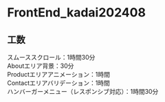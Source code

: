 # FrontEnd_kadai202408
## 工数
スムーススクロール：1時間30分<br>
Aboutエリア背景：30分<br>
Productエリアアニメーション：1時間<br>
Contactエリアバリデーション：1時間<br>
ハンバーガーメニュー（レスポンシブ対応）：1時間30分
